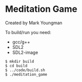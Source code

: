 # Meditation Game

Created by Mark Youngman

To build/run you need:
- gcc/g++
- SDL2
- SDL2-image

```
$ mkdir build
$ cd build
$ ../code/build.sh
$ ./meditation_game
```
